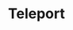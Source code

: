---
blog: https://goteleport.com/blog
codehost: https://github.com/gravitational/teleport
linkedin: https://linkedin.com/company/goteleport
logohandle: goteleport
sort: teleport
title: Teleport
twitter: https://x.com/goteleport
website: https://goteleport.com/
---